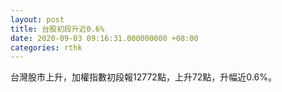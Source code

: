 ```yaml
---
layout: post
title: 台股初段升近0.6%
date: 2020-09-03 09:16:31.000000000 +08:00
categories: rthk
---
```


台灣股市上升，加權指數初段報12772點，上升72點，升幅近0.6%。
